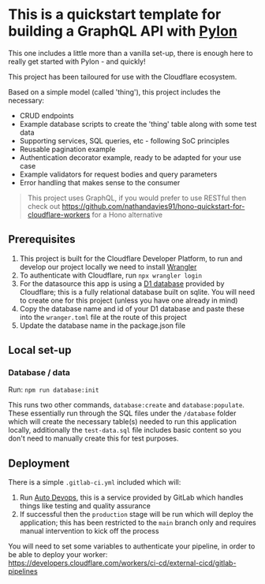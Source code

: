 # This is a quickstart template for building a GraphQL API with [Pylon](https://hono.dev/examples/pylon)

This one includes a little more than a vanilla set-up, there is enough here to really get started with Pylon - and quickly!

This project has been tailoured for use with the Cloudflare ecosystem.

Based on a simple model (called 'thing'), this project includes the necessary:

- CRUD endpoints
- Example database scripts to create the 'thing' table along with some test data
- Supporting services, SQL queries, etc - following SoC principles
- Reusable pagination example
- Authentication decorator example, ready to be adapted for your use case
- Example validators for request bodies and query parameters
- Error handling that makes sense to the consumer

> This project uses GraphQL, if you would prefer to use RESTful then check out https://github.com/nathandavies91/hono-quickstart-for-cloudflare-workers for a Hono alternative

## Prerequisites

1. This project is built for the Cloudflare Developer Platform, to run and develop our project locally we need to install [Wrangler](https://developers.cloudflare.com/workers/wrangler/)
2. To authenticate with Cloudflare, run `npx wrangler login`
3. For the datasource this app is using a [D1 database](https://developers.cloudflare.com/d1/) provided by Cloudflare; this is a fully relational database built on sqlite. You will need to create one for this project (unless you have one already in mind)
4. Copy the database name and id of your D1 database and paste these into the `wranger.toml` file at the route of this project
5. Update the database name in the package.json file

## Local set-up

### Database / data

Run: `npm run database:init`

This runs two other commands, `database:create` and `database:populate`. These essentially run through the SQL files under the `/database` folder which will create the necessary table(s) needed to run this application locally, additionally the `test-data.sql` file includes basic content so you don't need to manually create this for test purposes.

## Deployment

There is a simple `.gitlab-ci.yml` included which will:

1. Run [Auto Devops](https://docs.gitlab.com/ee/topics/autodevops/), this is a service provided by GitLab which handles things like testing and quality assurance
2. If successful then the `production` stage will be run which will deploy the application; this has been restricted to the `main` branch only and requires manual intervention to kick off the process

You will need to set some variables to authenticate your pipeline, in order to be able to deploy your worker: https://developers.cloudflare.com/workers/ci-cd/external-cicd/gitlab-pipelines